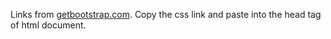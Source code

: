 Links from <a href='https://getbootstrap.com/'>getbootstrap.com</a>.
Copy the css link and paste into the head tag of html document.